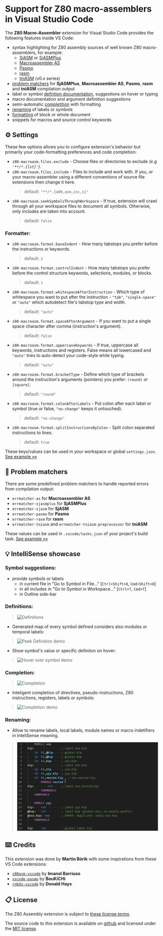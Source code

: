 # Support for Z80 macro-assemblers in Visual Studio Code

The **Z80 Macro-Assembler** extension for Visual Studio Code provides the following features inside VS Code:

* syntax highlighting for Z80 assembly sources of well known Z80 macro-assemblers, for example:
  - [SjASM](http://www.xl2s.tk/) or [SjASMPlus](https://github.com/z00m128/sjasmplus)
  - [Macroassembler AS](http://john.ccac.rwth-aachen.de:8000/as/)
  - [Pasmo](http://pasmo.speccy.org/)
  - [rasm](http://www.roudoudou.com/rasm/)
  - [tniASM](http://www.tni.nl/products/tniasm.html) (v0.x series)
* [problem matchers](#problem-matchers) for **SjASMPlus**, **Macroassembler AS**, **Pasmo**, **rasm** and **tniASM** compilation output
* label or symbol [defintion documentation](#definitions), suggestions on hover or typing
* macro documentation and argument definition suggestions
* semi-automatic [completition](#completion) with formatting
* [renaming](#renaming) of labels or symbols
* [formatting](#formatter) of block or whole document
* snippets for macros and source control keywords

## ⚙️ Settings

These few options allows you to configure extension's behavior but primarily your code-formatting preferences and code completion:

- `z80-macroasm.files.exclude` - Choose files or directories to exclude _(e.g `'**/*.{lst}'`)_.
- `z80-macroasm.files.include` - Files to include and work with. If you, or your macro-assembler using a different conventions of source file extensions then change it here.
  > default: `"**/*.{a80,asm,inc,s}"`
- `z80-macroasm.seekSymbolsThroughWorkspace` - If true, extension will crawl through all your workspace files to document all symbols. Otherwise, only includes are taken into account.
  > default: `false`

### Formatter:
- `z80-macroasm.format.baseIndent` - How many tabstops you prefer before the instructions or keywords.
  > default: `2`
- `z80-macroasm.format.controlIndent` - How many tabstops you prefer before the control structure keywords, selections, modules, or blocks.
  > default: `1`
- `z80-macroasm.format.whitespaceAfterInstruction` - Which type of whitespace you want to put after the instruction - `"tab"`, `"single-space"` or `"auto"` which autodetect file's tabstop type and width.
  > default: `"auto"`
- `z80-macroasm.format.spaceAfterArgument` - If you want to put a single space character after comma (instruction's argument).
  > default: `false`
- `z80-macroasm.format.uppercaseKeywords` - If true, uppercase all keywords, instructions and registers. False means all lowercased and `"auto"` tries to auto-detect your code-style while typing.
  > default: `"auto"`
- `z80-macroasm.format.bracketType` - Define which type of brackets around the instruction's arguments (pointers) you prefer: `(round)` or `[square]`.
  > default: `"round"`
- `z80-macroasm.format.colonAfterLabels` - Put colon after each label or symbol (true or false, `"no-change"` keeps it untouched).
  > default: `"no-change"`
- `z80-macroasm.format.splitInstructionsByColon` - Split colon separated instructions to lines.
  > default: `true`

These keys/values can be used in your workspace or global `settings.json`.
[See example &raquo;&raquo;](https://github.com/mborik/z80-macroasm-vscode/wiki/Home/settings.json)


## 🚨 Problem matchers

There are some predefined problem matchers to handle reported errors from compilation output:
- `errmatcher-as` for **Macroassembler AS**
- `errmatcher-sjasmplus` for **SjASMPlus**
- `errmatcher-sjasm` for **SjASM**
- `errmatcher-pasmo` for **Pasmo**
- `errmatcher-rasm` for **rasm**
- `errmatcher-tniasm` and `errmatcher-tniasm-preprocessor` for **tniASM**

These values can be used in `.vscode/tasks.json` of your project's build task.
[See example &raquo;&raquo;](https://github.com/mborik/z80-macroasm-vscode/wiki/Home/tasks.json)


## 💡 IntelliSense showcase

### Symbol suggestions:
- provide symbols or labels
  - in current file in "Go to Symbol in File..." [`Ctrl+Shift+O`, `Cmd+Shift+O`]
  - in all includes in "Go to Symbol in Workspace..." [`Ctrl+T`, `Cmd+T`]
  - in Outline side-bar

### Definitions:
> ![Definitions](images/z80-macroasm-definition.png)

- Generated map of every symbol defined considers also modules or temporal labels:
> ![Peek Definition demo](images/z80-macroasm-definition-peek.gif)

- Show symbol's value or specific definiton on hover:
> ![Hover over symbol demo](images/z80-macroasm-hover.gif)

### Completion:
> ![Completion](images/z80-macroasm-completion.png)

- Inteligent completion of directives, pseudo-instructions, Z80 instructions, registers, labels or symbols:
> ![Completion demo](images/z80-macroasm-completion-demo.gif)

### Renaming:
- Allow to rename labels, local labels, module names or macro indetifiers in InteliSense meaning.
> ![Renaming demo](images/z80-macroasm-rename.gif)


## ⌨️ Credits

This extension was done by **Martin Bórik** with some inspirations from these VS Code extensions:
- [`z80asm-vscode`](https://github.com/Imanolea/z80asm-vscode) by **Imanol Barriuso**
- [`vscode-pasmo`](https://github.com/BouKiCHi/vscode-pasmo) by **BouKiCHi**
- [`rgbds-vscode`](https://github.com/DonaldHays/rgbds-vscode) by **Donald Hays**

## 📋 License

The Z80 Assembly extension is subject to [these license terms](LICENSE).

The source code to this extension is available on [github](https://github.com/mborik/z80-macroasm-vscode) and licensed under the [MIT license](LICENSE).
